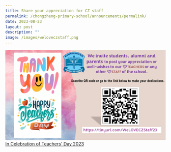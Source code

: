 ```yaml
---
title: Share your appreciation for CZ staff
permalink: /chongzheng-primary-school/announcements/permalink/
date: 2023-08-23
layout: post
description: ""
image: /images/weloveczstaff.png
---
```

![](/images/weloveczstaff.png)[In Celebration of Teachers' Day 2023](https://tinyurl.com/WeLOVECZStaff23)